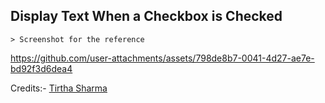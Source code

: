 ## Display Text When a Checkbox is Checked

    > Screenshot for the reference

https://github.com/user-attachments/assets/798de8b7-0041-4d27-ae7e-bd92f3d6dea4


Credits:- [Tirtha Sharma](https://github.com/genze121 "Tirtha Sharma")
